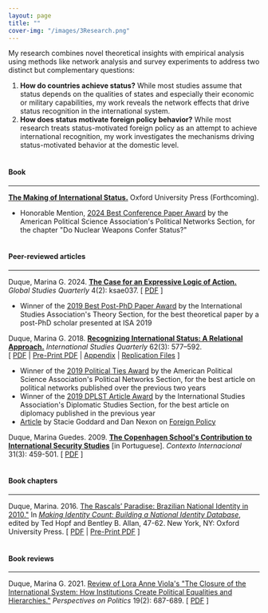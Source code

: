 ```yaml
---
layout: page
title: ""
cover-img: "/images/3Research.png"
---
```


My research combines novel theoretical insights with empirical analysis using methods like network analysis and survey experiments to address two distinct but complementary questions:

1. <strong>How do countries achieve status?</strong> While most studies assume that status depends on the qualities of states and especially their economic or military capabilities, my work reveals the network effects that drive status recognition in the international system.
2. <strong>How does status motivate foreign policy behavior?</strong> While most research treats status-motivated foreign policy as an attempt to achieve international recognition, my work investigates the mechanisms driving status-motivated behavior at the domestic level.
<br><br>

#### Book
---

<a href="http://marinagduque.com/book/" target="_blank">**The Making of International Status.**</a> Oxford University Press (Forthcoming).
- Honorable Mention, <a href="https://apsanet.org/membership/organized-sections/organized-section-awards/past-awards/section-41/" target="_blank">2024 Best Conference Paper Award</a> by the American Political Science Association's Political Networks Section, for the chapter "Do Nuclear Weapons Confer Status?"
<br><br>

#### Peer-reviewed articles
---

Duque, Marina G. 2024. <a href="https://academic.oup.com/isagsq/article/4/2/ksae037/7681815" target="_blank">**The Case for an Expressive Logic of Action.**</a> _Global Studies Quarterly_ 4(2): ksae037. [ <a href="../pdf/Duque_2024_Expressive_Action.pdf" target="_blank">PDF</a> ]
- Winner of the <a href="https://www.isanet.org/Programs/Awards/THEORY-Conference-Post-PhD-Paper-Award" target="_blank">2019 Best Post-PhD Paper Award</a> by the International Studies Association's Theory Section, for the best theoretical paper by a post-PhD scholar presented at ISA 2019

Duque, Marina G. 2018. <a href="https://doi.org/10.1093/isq/sqy001" target="_blank">**Recognizing International Status: A Relational Approach.**</a> _International Studies Quarterly_ 62(3): 577–592. <br> [ <a href="../pdf/Duque_2018_Recognizing_Status.pdf" target="_blank">PDF</a> | <a href="../pdf/DuqueRecognizingStatus.pdf" target="_blank">Pre-Print PDF</a> | <a href="../pdf/DuqueOnlineAppendix.pdf" target="_blank">Appendix</a> | <a href="https://doi.org/10.7910/DVN/4K7SQC" target="_blank">Replication Files</a> ]
- Winner of the <a href="https://apsanet.org/membership/organized-sections/organized-section-awards/past-awards/section-41/" target="_blank">2019 Political Ties Award</a> by the American Political Science Association's Political Networks Section, for the best article on political networks published over the previous two years
- Winner of the <a href="https://www.isanet.org/Programs/Awards/DPLST-Article" target="_blank">2019 DPLST Article Award</a> by the International Studies Association's Diplomatic Studies Section, for the best article on diplomacy published in the previous year
- <a href="https://foreignpolicy.com/2018/06/21/kim-jong-un-gets-to-sit-at-the-cool-table-now/" target="_blank">Article</a> by Stacie Goddard and Dan Nexon on <a href="https://foreignpolicy.com/" target="_blank">Foreign Policy</a>

Duque, Marina Guedes. 2009. <a href="http://www.scielo.br/pdf/cint/v31n3/v31n3a03.pdf" target="_blank">**The Copenhagen School's Contribution to International Security Studies**</a> [in Portuguese]. _Contexto Internacional_ 31(3): 459-501. [ <a href="../pdf/Duque_2009_Copenhagen_School.pdf" target="_blank">PDF</a> ]
<br><br>

#### Book chapters
---

Duque, Marina. 2016. <a href="https://doi.org/10.1093/acprof:oso/9780190255473.003.0003" target="_blank">The Rascals’ Paradise: Brazilian National Identity in 2010."</a> In <a href="https://global.oup.com/academic/product/making-identity-count-9780190255473?cc=us&lang=en&" target="_blank">_Making Identity Count: Building a National Identity Database_</a>, edited by Ted Hopf and Bentley B. Allan, 47-62. New York, NY: Oxford University Press. [ <a href="../pdf/Duque_2016_Rascals_Paradise.pdf" target="_blank">PDF</a> | <a href="../pdf/Brazil_2010.pdf" target="_blank">Pre-Print PDF</a> ]
<br><br>

#### Book reviews
---

Duque, Marina G. 2021. <a href="https://doi.org/10.1017/S1537592721000554" target="_blank">Review of Lora Anne Viola's "The Closure of the International System: How Institutions Create Political Equalities and Hierarchies."</a> _Perspectives on Politics_ 19(2): 687-689. [ <a href="../pdf/Duque_2021_Viola_Review.pdf" target="_blank">PDF</a> ]
